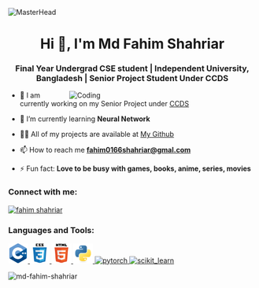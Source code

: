 ![MasterHead](https://raw.githubusercontent.com/simon-zerisenay/simon-zerisenay/main/work.gif)
<h1 align="center">Hi 👋, I'm Md Fahim Shahriar</h1>
<h3 align="center">Final Year Undergrad CSE student | Independent University, Bangladesh | Senior Project Student Under CCDS</h3>
<img align="right" alt="Coding" width="380" src="https://cdn.dribbble.com/users/1708816/screenshots/15637256/media/f9826f0af8a49462f048262a8502035b.gif">

- 🔭 I am currently working on my Senior Project under [CCDS](https://ccds.ai/)

- 🌱 I’m currently learning **Neural Network**

- 👨‍💻 All of my projects are available at [My Github](https://github.com/Md-Fahim-Shahriar)

- 📫 How to reach me **fahim0166shahriar@gmal.com**

- ⚡ Fun fact: **Love to be busy with games, books, anime, series, movies**

<h3 align="left">Connect with me:</h3>
<p align="left">
<a href="https://linkedin.com/in/fahim shahriar" target="blank"><img align="center" src="https://raw.githubusercontent.com/rahuldkjain/github-profile-readme-generator/master/src/images/icons/Social/linked-in-alt.svg" alt="fahim shahriar" height="30" width="40" /></a>
</p>

<h3 align="left">Languages and Tools:</h3>
<p align="left"> <a href="https://www.w3schools.com/cpp/" target="_blank" rel="noreferrer"> <img src="https://raw.githubusercontent.com/devicons/devicon/master/icons/cplusplus/cplusplus-original.svg" alt="cplusplus" width="40" height="40"/> </a> <a href="https://www.w3schools.com/css/" target="_blank" rel="noreferrer"> <img src="https://raw.githubusercontent.com/devicons/devicon/master/icons/css3/css3-original-wordmark.svg" alt="css3" width="40" height="40"/> </a> <a href="https://www.w3.org/html/" target="_blank" rel="noreferrer"> <img src="https://raw.githubusercontent.com/devicons/devicon/master/icons/html5/html5-original-wordmark.svg" alt="html5" width="40" height="40"/> </a> <a href="https://www.python.org" target="_blank" rel="noreferrer"> <img src="https://raw.githubusercontent.com/devicons/devicon/master/icons/python/python-original.svg" alt="python" width="40" height="40"/> </a> <a href="https://pytorch.org/" target="_blank" rel="noreferrer"> <img src="https://www.vectorlogo.zone/logos/pytorch/pytorch-icon.svg" alt="pytorch" width="40" height="40"/> </a> <a href="https://scikit-learn.org/" target="_blank" rel="noreferrer"> <img src="https://upload.wikimedia.org/wikipedia/commons/0/05/Scikit_learn_logo_small.svg" alt="scikit_learn" width="40" height="40"/> </a> </p>

<p><img align="center" src="https://github-readme-stats.vercel.app/api/top-langs?username=md-fahim-shahriar&show_icons=true&locale=en&layout=compact" alt="md-fahim-shahriar" /></p>




